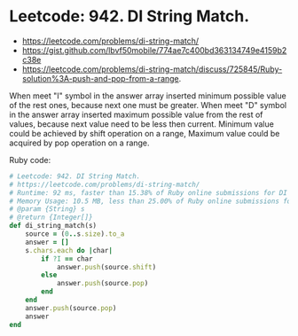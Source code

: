 # Leetcode: 942. DI String Match.

- https://leetcode.com/problems/di-string-match/
- https://gist.github.com/lbvf50mobile/774ae7c400bd363134749e4159b2c38e
- https://leetcode.com/problems/di-string-match/discuss/725845/Ruby-solution%3A-push-and-pop-from-a-range.

When meet "I" symbol in the answer array inserted minimum possible value of the rest ones, because next one must be greater. When meet "D" symbol in the answer array inserted maximum possible value from the rest of values, because next value need to be less then current. Minimum value could be achieved by shift operation on a range, Maximum value could be acquired by pop operation on a range.

Ruby code:
```Ruby
# Leetcode: 942. DI String Match.
# https://leetcode.com/problems/di-string-match/
# Runtime: 92 ms, faster than 15.38% of Ruby online submissions for DI String Match.
# Memory Usage: 10.5 MB, less than 25.00% of Ruby online submissions for DI String Match.
# @param {String} s
# @return {Integer[]}
def di_string_match(s)
    source = (0..s.size).to_a
    answer = []
    s.chars.each do |char|
        if ?I == char
            answer.push(source.shift)
        else
            answer.push(source.pop)
        end
    end
    answer.push(source.pop)
    answer
end
```